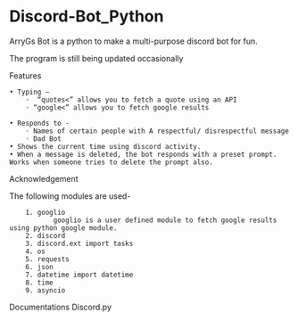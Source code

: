 # Discord-Bot_Python
ArryGs Bot is a python to make a multi-purpose discord bot for fun.

The program is still being updated occasionally

Features

    • Typing –
        ◦  “quotes<” allows you to fetch a quote using an API
        ◦ “google<” allows you to fetch google results 

    • Responds to -
        ◦ Names of certain people with A respectful/ disrespectful message
        ◦ Dad Bot 
    • Shows the current time using discord activity.
    • When a message is deleted, the bot responds with a preset prompt. Works when someone tries to delete the prompt also.

Acknowledgement 

The following modules are used-

        1. googlio
               googlio is a user defined module to fetch google results using python google module.
        2. discord
        3. discord.ext import tasks
        4. os
        5. requests
        6. json
        7. datetime import datetime
        8. time
        9. asyncio

Documentations
Discord.py
